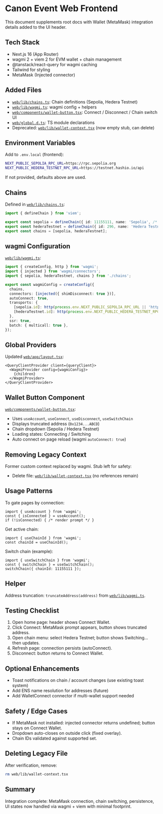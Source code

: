 # Canon Event Web Frontend

This document supplements root docs with Wallet (MetaMask) integration details added to the UI header.

## Tech Stack
- Next.js 16 (App Router)
- wagmi 2 + viem 2 for EVM wallet + chain management
- @tanstack/react-query for wagmi caching
- Tailwind for styling
- MetaMask (Injected connector)

## Added Files
- [`web/lib/chains.ts`](web/lib/chains.ts): Chain definitions (Sepolia, Hedera Testnet)
- [`web/lib/wagmi.ts`](web/lib/wagmi.ts): wagmi config + helpers
- [`web/components/wallet-button.tsx`](web/components/wallet-button.tsx): Connect / Disconnect / Chain switch UI
- [`web/global.d.ts`](web/global.d.ts): TS module declarations
- Deprecated: [`web/lib/wallet-context.tsx`](web/lib/wallet-context.tsx) (now empty stub, can delete)

## Environment Variables
Add to `.env.local` (frontend):
```bash
NEXT_PUBLIC_SEPOLIA_RPC_URL=https://rpc.sepolia.org
NEXT_PUBLIC_HEDERA_TESTNET_RPC_URL=https://testnet.hashio.io/api
```
If not provided, defaults above are used.

## Chains
Defined in [`web/lib/chains.ts`](web/lib/chains.ts):
```ts
import { defineChain } from 'viem';

export const sepolia = defineChain({ id: 11155111, name: 'Sepolia', /* ... */ });
export const hederaTestnet = defineChain({ id: 296, name: 'Hedera Testnet', /* ... */ });
export const chains = [sepolia, hederaTestnet];
```

## wagmi Configuration
[`web/lib/wagmi.ts`](web/lib/wagmi.ts):
```ts
import { createConfig, http } from 'wagmi';
import { injected } from 'wagmi/connectors';
import { sepolia, hederaTestnet, chains } from './chains';

export const wagmiConfig = createConfig({
  chains,
  connectors: [injected({ shimDisconnect: true })],
  autoConnect: true,
  transports: {
    [sepolia.id]: http(process.env.NEXT_PUBLIC_SEPOLIA_RPC_URL || 'https://rpc.sepolia.org'),
    [hederaTestnet.id]: http(process.env.NEXT_PUBLIC_HEDERA_TESTNET_RPC_URL || 'https://testnet.hashio.io/api'),
  },
  ssr: true,
  batch: { multicall: true },
});
```

## Global Providers
Updated [`web/app/layout.tsx`](web/app/layout.tsx):
```tsx
<QueryClientProvider client={queryClient}>
  <WagmiProvider config={wagmiConfig}>
    {children}
  </WagmiProvider>
</QueryClientProvider>
```

## Wallet Button Component
[`web/components/wallet-button.tsx`](web/components/wallet-button.tsx):
- Uses `useAccount`, `useConnect`, `useDisconnect`, `useSwitchChain`
- Displays truncated address (`0x1234...ABCD`)
- Chain dropdown (Sepolia / Hedera Testnet)
- Loading states: Connecting / Switching
- Auto connect on page reload (wagmi `autoConnect: true`)

## Removing Legacy Context
Former custom context replaced by wagmi. Stub left for safety:
- Delete file: [`web/lib/wallet-context.tsx`](web/lib/wallet-context.tsx) (no references remain)

## Usage Patterns
To gate pages by connection:
```tsx
import { useAccount } from 'wagmi';
const { isConnected } = useAccount();
if (!isConnected) { /* render prompt */ }
```

Get active chain:
```tsx
import { useChainId } from 'wagmi';
const chainId = useChainId();
```

Switch chain (example):
```tsx
import { useSwitchChain } from 'wagmi';
const { switchChain } = useSwitchChain();
switchChain({ chainId: 11155111 });
```

## Helper
Address truncation: `truncateAddress(address)` from [`web/lib/wagmi.ts`](web/lib/wagmi.ts).

## Testing Checklist
1. Open home page: header shows Connect Wallet.
2. Click Connect: MetaMask prompt appears, button shows truncated address.
3. Open chain menu: select Hedera Testnet; button shows Switching... then updates.
4. Refresh page: connection persists (autoConnect).
5. Disconnect: button returns to Connect Wallet.

## Optional Enhancements
- Toast notifications on chain / account changes (use existing toast system)
- Add ENS name resolution for addresses (future)
- Add WalletConnect connector if multi-wallet support needed

## Safety / Edge Cases
- If MetaMask not installed: injected connector returns undefined; button stays on Connect Wallet.
- Dropdown auto-closes on outside click (fixed overlay).
- Chain IDs validated against supported set.

## Deleting Legacy File
After verification, remove:
```bash
rm web/lib/wallet-context.tsx
```

## Summary
Integration complete: MetaMask connection, chain switching, persistence, UI states now handled via wagmi + viem with minimal footprint.